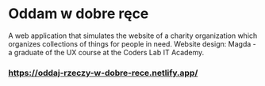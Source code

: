 # Oddam w dobre ręce
A web application that simulates the website of a charity organization which organizes collections of things for people in need.
Website design: Magda - a graduate of the UX course at the Coders Lab IT Academy.
### https://oddaj-rzeczy-w-dobre-rece.netlify.app/
